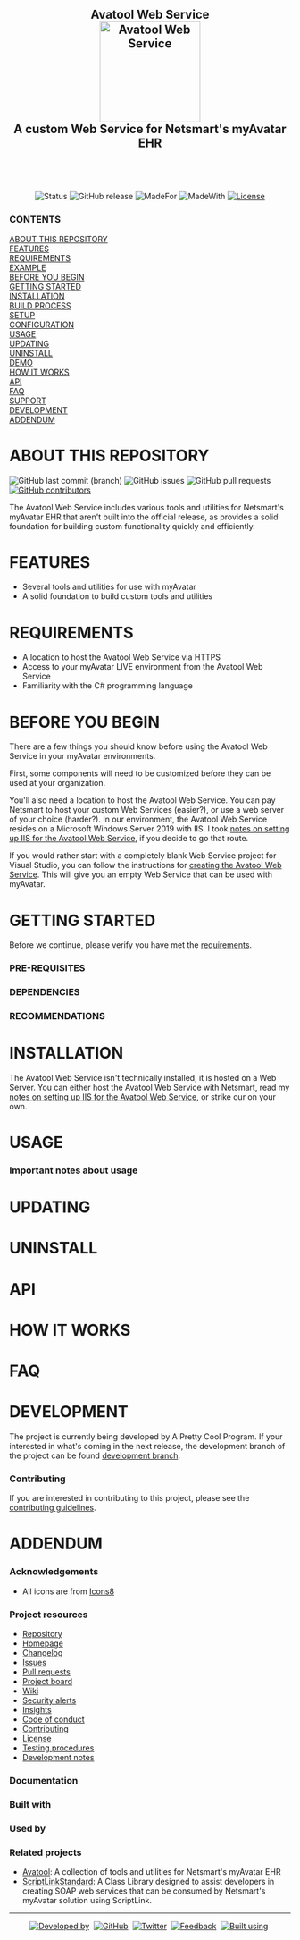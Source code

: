 <!-- GRU-Readme v3.1.2.191025 (https://github.com/APrettyCoolProgram/GRU-Readme) --------------------------------------
	 GRU-README is customizable README.md template written in GitHub-flavored Markdown and HTML. The source contains
     an abundance of comments walking you through how to use each component.
---------------------------------------------------------------------------------------------------------------------->

<h2 align="center">
  Avatool Web Service
  <br>
  <img src="https://github.com/spectrum-health-systems/Avatool-Web-Service/blob/master/reporesources/image/Avatool-Web-Service-Logo.png" alt="Avatool Web Service" width="180">
  <br>
  A custom Web Service for Netsmart's myAvatar EHR
  
  <br>
  <br>
</h2>
<br>

<div align="center">

![Status](https://img.shields.io/badge/status-active-brightgreen.svg)
	![GitHub release](https://img.shields.io/github/release/spectrum-health-systems/Avatool-Web-Service?label=latest%20release)
	![MadeFor](https://img.shields.io/badge/made_for-myavatar-blue.svg)
	![MadeWith](https://img.shields.io/badge/made_with-C%23-blue.svg)
	[![License](https://img.shields.io/github/license/spectrum-health-systems/Avatool-Web-Service)](https://www.apache.org/licenses/LICENSE-2.0)

</div>

<h5 align="left">

  ### CONTENTS
  [ABOUT THIS REPOSITORY](#about-this-repository)<br>
  [FEATURES](#features)<br>
  [REQUIREMENTS](#requirments)<br>
  [EXAMPLE](#example)<br>
  [BEFORE YOU BEGIN](#before-you-begin)<br>
  [GETTING STARTED](#getting-started)<br>
  [INSTALLATION](#installation)<br>
  [BUILD PROCESS](#build-process)<br>
  [SETUP](#setup)<br>
  [CONFIGURATION](#configuration)<br>
  [USAGE](#usage)<br>
  [UPDATING](#updating)<br>
  [UNINSTALL](#uninstall)<br>
  [DEMO](#demo)<br>
  [HOW IT WORKS](#how-it-works)<br>
  [API](#api)<br>
  [FAQ](#faq)<br>
  [SUPPORT](#support)<br>
  [DEVELOPMENT](#development)<br>
  [ADDENDUM](#addendum)

</h5>

# ABOUT THIS REPOSITORY
![GitHub last commit (branch)](https://img.shields.io/github/last-commit/spectrum-health-systems/Avatool-Web-Service/master)
![GitHub issues](https://img.shields.io/github/issues/spectrum-health-systems/Avatool-Web-Service/)
![GitHub pull requests](https://img.shields.io/github/issues-pr/spectrum-health-systems/Avatool-Web-Service/)
[![GitHub contributors](https://img.shields.io/github/contributors/spectrum-health-systems/Avatool-Web-Service/)](https://github.com/spectrum-health-systems/Avatool-Web-Service//graphs/contributors/)

The Avatool Web Service includes various tools and utilities for Netsmart's myAvatar EHR that aren't built into the official release, as provides a solid foundation for building custom functionality quickly and efficiently.

# FEATURES
* Several tools and utilities for use with myAvatar
* A solid foundation to build custom tools and utilities

# REQUIREMENTS
* A location to host the Avatool Web Service via HTTPS
* Access to your myAvatar LIVE environment from the Avatool Web Service
* Familiarity with the C# programming language

# BEFORE YOU BEGIN
There are a few things you should know before using the Avatool Web Service in your myAvatar environments.

First, some components will need to be customized before they can be used at your organization.

You'll also need a location to host the Avatool Web Service. You can pay Netsmart to host your custom Web Services (easier?), or use a web server of your choice (harder?). In our environment, the Avatool Web Service resides on a Microsoft Windows Server 2019 with IIS. I took [notes on setting up IIS for the Avatool Web Service](https://github.com/APrettyCoolProgram/Avatool-Web-Service/blob/master/doc/Notes%20on%20setting%20up%20IIS%20for%20the%20Avatool%20Web%20Service.pdf), if you decide to go that route.

If you would rather start with a completely blank Web Service project for Visual Studio, you can follow the instructions for [creating the Avatool Web Service](https://github.com/APrettyCoolProgram/Avatool-Web-Service/blob/master/doc/Creating%20the%20Avatool%20Web%20Service.md). This will give you an empty Web Service that can be used with myAvatar.

# GETTING STARTED
Before we continue, please verify you have met the [requirements](#requirements).
### PRE-REQUISITES
### DEPENDENCIES
### RECOMMENDATIONS

# INSTALLATION
The Avatool Web Service isn't technically installed, it is hosted on a Web Server. You can either host the Avatool Web Service with Netsmart, read my [notes on setting up IIS for the Avatool Web Service](), or strike our on your own.

# USAGE
### Important notes about usage

# UPDATING

# UNINSTALL

# API

# HOW IT WORKS

# FAQ

# DEVELOPMENT
The project is currently being developed by A Pretty Cool Program. If your interested in what's coming in the next release, the development branch of the project can be found [development branch](https://github.com/APrettyCoolProgram/Avatool-Web-Service/tree/development).

### Contributing
If you are interested in contributing to this project, please see the [contributing guidelines](https://github.com/APrettyCoolProgram/Avatool-Web-Service/blob/master/APrettyCoolProgramProjects/CODE_OF_CONDUCT.md).

# ADDENDUM 
### Acknowledgements

* All icons are from [Icons8](https://icons8.com)

### Project resources
* [Repository](https://github.com/APrettyCoolProgram/Avatool-Web-Service)
* [Homepage](https://github.com/APrettyCoolProgram/Avatool-Web-Service)
* [Changelog](https://github.com/APrettyCoolProgram/Avatool-Web-Service/blob/master/CHANGELOG.md)
* [Issues](https://github.com/APrettyCoolProgram/Avatool-Web-Service/issues)
* [Pull requests](https://github.com/APrettyCoolProgram/Avatool-Web-Service/pulls)
* [Project board](https://github.com/APrettyCoolProgram/Avatool-Web-Service/projects)
* [Wiki](https://github.com/APrettyCoolProgram/Avatool-Web-Service/wiki)
* [Security alerts](https://github.com/APrettyCoolProgram/Avatool-Web-Service/network/alerts)
* [Insights](https://github.com/APrettyCoolProgram/Avatool-Web-Service/pulse)
* [Code of conduct](https://github.com/APrettyCoolProgram/Avatool-Web-Service/blob/master/CODE_OF_CONDUCT.md)
* [Contributing](https://github.com/APrettyCoolProgram/Avatool-Web-Service/blob/master/CONTRIBUTING.md)
* [License](https://github.com/APrettyCoolProgram/Avatool-Web-Service/blob/master/LICENSE.md)
* [Testing procedures](https://github.com/APrettyCoolProgram/Avatool-Web-Service/blob/master/doc/testing-procedures.md)
* [Development notes](https://github.com/APrettyCoolProgram/Avatool-Web-Service/blob/master/doc/development-notes.md)

### Documentation
### Built with
### Used by
### Related projects
* [Avatool](https://github.com/APrettyCoolProgram/Avatool): A collection of tools and utilities for Netsmart's myAvatar EHR
* [ScriptLinkStandard](https://github.com/rcskids/ScriptLinkStandard): A Class Library designed to assist developers in creating SOAP web services that can be consumed by Netsmart's myAvatar solution using ScriptLink.

***

<div align="center">

  [![Developed by](https://img.shields.io/badge/developed%20by-A%20Pretty%20Cool%20Program-17806D.svg)](https://aprettycoolprogram.com)&nbsp;
  [![GitHub](https://img.shields.io/github/followers/aprettycoolprogram.svg?label=GitHub&style=social)](https://github.com/APrettyCoolProgram)&nbsp;
  [![Twitter](https://img.shields.io/twitter/follow/aprettycoolprog.svg?label=Twitter&style=social)](https://twitter.com/aprettycoolprog)&nbsp;
  [![Feedback](https://img.shields.io/badge/contact-info@aprettycoolprogram.com-17806D.svg)](mailto:feedback@aprettycoolprogram.com)&nbsp;
  [![Built using](https://img.shields.io/badge/README%20built%20using-GRU%20README-17806D.svg)](https://github.com/APrettyCoolProgram/GRU--Readme)&nbsp;

</div>